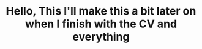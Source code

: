 <h1 align="center";>Hello, This I'll make this a bit later on when I finish with the CV and everything</h1>
